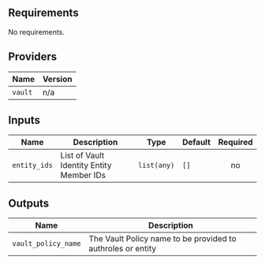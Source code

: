 ## Requirements

No requirements.

## Providers

| Name | Version |
|------|---------|
| `vault` | n/a |

## Inputs

| Name | Description | Type | Default | Required |
|------|-------------|------|---------|:--------:|
| `entity_ids` | List of Vault Identity Entity Member IDs | `list(any)` | `[]` | no |

## Outputs

| Name | Description |
|------|-------------|
| `vault_policy_name` | The Vault Policy name to be provided to authroles or entity |

